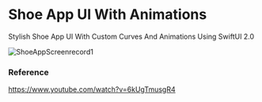 # Shoe App UI With Animations

Stylish Shoe App UI With Custom Curves And Animations Using SwiftUI 2.0

![ShoeAppScreenrecord1](https://user-images.githubusercontent.com/3436468/103222502-5dd6a180-495f-11eb-892f-67ce1054b46d.gif)

### Reference

https://www.youtube.com/watch?v=6kUgTmusgR4
